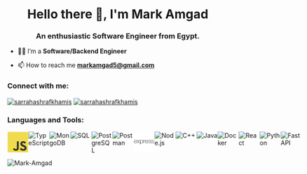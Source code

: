 <h1 align="center">Hello there 👋, I'm Mark Amgad</h1>
<h3 align="center">An enthusiastic Software Engineer from Egypt.</h3>

- 👨‍💻 I’m a **Software/Backend Engineer**

<!--
- 💻 I’m working as a freelancer on **Upwork**
-->

- 📫 How to reach me **markamgad5@gmail.com**


<h3 align="left">Connect with me:</h3>
<p align="left">
<a href="https://www.linkedin.com/in/mark-amgad-697aaa176/" target="blank"><img align="center" src="https://raw.githubusercontent.com/rahuldkjain/github-profile-readme-generator/master/src/images/icons/Social/linked-in-alt.svg" alt="sarrahashrafkhamis" height="30" width="40" /></a>
<a href="https://leetcode.com/Mark_Amgad/" target="blank"><img align="center" src="https://raw.githubusercontent.com/rahuldkjain/github-profile-readme-generator/master/src/images/icons/Social/leet-code.svg" alt="sarrahashrafkhamis" height="30" width="40" /></a>
</p>

<h3 align="left">Languages and Tools:</h3>
<p align="left">
<div style="display: flex; align-items: center;">
    <img src="https://raw.githubusercontent.com/devicons/devicon/master/icons/javascript/javascript-original.svg" alt="JavaScript" title="JavaScript" width="48" height="48" />
    <img src="https://img.icons8.com/color/48/000000/typescript.png" alt="TypeScript" title="TypeScript" width="48" height="48" />
    <img src="https://img.icons8.com/color/48/000000/mongodb.png" alt="MongoDB" title="MongoDB" width="48" height="48" />
    <img src="https://img.icons8.com/color/48/000000/sql.png" alt="SQL" title="SQL" width="48" height="48" />
    <img src="https://img.icons8.com/color/48/000000/postgreesql.png" alt="PostgreSQL" title="PostgreSQL" width="48" height="48" />
    <img src="https://www.vectorlogo.zone/logos/getpostman/getpostman-icon.svg" alt="Postman" title="Postman" width="48" height="48" />
    <img src="https://raw.githubusercontent.com/devicons/devicon/master/icons/express/express-original-wordmark.svg" alt="Express" title="Express" width="48" height="48" />
    <img src="https://img.icons8.com/color/48/000000/nodejs.png" alt="Node.js" title="Node.js" width="48" height="48" />
    <img src="https://img.icons8.com/color/48/000000/c-plus-plus-logo.png" alt="C++" title="C++" width="48" height="48" />
    <img src="https://img.icons8.com/color/48/000000/java-coffee-cup-logo.png" alt="Java" title="Java" width="48" height="48" />
    <img src="https://img.icons8.com/color/48/000000/docker.png" alt="Docker" title="Docker" width="48" height="48" />
    <img src="https://img.icons8.com/color/48/000000/react-native" alt="React" title="React" width="48" height="48" />
    <img src="https://img.icons8.com/color/48/000000/python.png" alt="Python" title="Python" width="48" height="48" />
    <img src="https://www.vectorlogo.zone/logos/fastapi/fastapi-icon.svg" alt="FastAPI" title="FastAPI" width="48" height="48" />
</div>
</p>

<p><img align="center" src="https://github-readme-stats.vercel.app/api/top-langs?username=Mark-Amgad&show_icons=true&locale=en&layout=compact" alt="Mark-Amgad" /></p>

<!--
**Mark-Amgad/Mark-Amgad** is a ✨ _special_ ✨ repository because its `README.md` (this file) appears on your GitHub profile.

Here are some ideas to get you started:

- 🔭 I’m currently working on ...
- 🌱 I’m currently learning ...
- 👯 I’m looking to collaborate on ...
- 🤔 I’m looking for help with ...
- 💬 Ask me about ...
- 📫 How to reach me: ...
- 😄 Pronouns: ...
- ⚡ Fun fact: ...
-->
